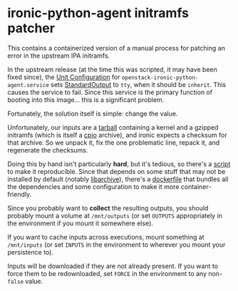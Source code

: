 # ironic-python-agent initramfs patcher

This contains a containerized version of a manual process for patching an error in the upstream IPA initramfs.

In the upstream release (at the time this was scripted, it may have been fixed since), the [Unit Configuration](https://www.freedesktop.org/software/systemd/man/systemd.unit.html) for `openstack-ironic-python-agent.service` sets [StandardOutput](https://www.freedesktop.org/software/systemd/man/systemd.exec.html#StandardOutput=) to `tty`, when it should be `inherit`. This causes the service to fail. Since this service is the primary function of booting into this image... this is a significant problem.

Fortunately, the solution itself is simple: change the value.

Unfortunately, our inputs are a [tarball](https://en.wikipedia.org/wiki/Tar_(computing)) containing a kernel and a gzipped initramfs (which is itself a [cpio](https://en.wikipedia.org/wiki/Cpio) archive), and ironic expects a checksum for that archive. So we unpack it, fix the one problematic line, repack it, and regenerate the checksums.

Doing this by hand isn't particularly **hard**, but it's tedious, so there's a [script](./ipa-patcher.sh) to make it reproducible. Since that depends on some stuff that may not be installed by default (notably [libarchive](https://libarchive.org/)), there's a [dockerfile](./Dockerfile) that bundles all the dependencies and some configuration to make it more container-friendly.

Since you probably want to **collect** the resulting outputs, you should probably mount a volume at `/mnt/outputs` (or set `OUTPUTS` appropriately in the environment if you mount it somewhere else).

If you want to cache inputs across executions, mount something at `/mnt/inputs` (or set `INPUTS` in the environment to wherever you mount your persistence to).

Inputs will be downloaded if they are not already present. If you want to force them to be redownloaded, set `FORCE` in the environment to any non-`false` value.
